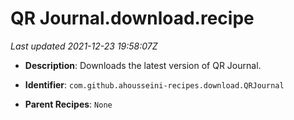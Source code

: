 # QR Journal.download.recipe

_Last updated 2021-12-23 19:58:07Z_

- **Description**: Downloads the latest version of QR Journal.

- **Identifier**: `com.github.ahousseini-recipes.download.QRJournal`

- **Parent Recipes**: `None`